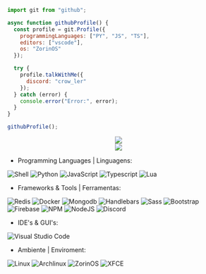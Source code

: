 ```js
import git from "github";

async function githubProfile() {
  const profile = git.Profile({
    programmingLanguages: ["PY", "JS", "TS"],
    editors: ["vscode"],
    os: "ZorinOS"
  });

  try {
    profile.talkWithMe({
      discord: "crow_ler"
    });
  } catch (error) {
    console.error("Error:", error);
  }
}

githubProfile();
```
<div align="center" class="flex-container">

<div><img src="https://github-readme-stats.vercel.app/api?username=SrCrow02&show_icons=true&theme=vision-friendly-dark"/><br><img src="https://github-readme-stats.vercel.app/api/top-langs/?username=SrCrow02&theme=vision-friendly-dark&langs-count=7"/></div>

 <!-- ![GitHub stats](https://github-readme-stats.vercel.app/api?username=KarboXXX&show_icons=true&theme=vision-friendly-dark) -->
 <!-- ![Top Langs](https://github-readme-stats.vercel.app/api/top-langs/?username=KarboXXX&theme=vision-friendly-dark&langs-count=7) -->


</div>

- Programming Languages | Linguagens:

![Shell](https://img.shields.io/badge/shellscript-%23323330.svg?style=for-the-badge&logo=shell&logoColor=%blue) ![Python](https://img.shields.io/badge/python-%23323330.svg?style=for-the-badge&logo=python&logoColor=%blue) ![JavaScript](https://img.shields.io/badge/javascript-%23323330.svg?style=for-the-badge&logo=javascript&logoColor=%23F7DF1E) ![Typescript](https://img.shields.io/badge/typescript-%233178C6.svg?style=for-the-badge&logo=typescript&logoColor=white) ![Lua](https://img.shields.io/badge/lua-%232C2D72.svg?style=for-the-badge&logo=lua&logoColor=white) 

- Frameworks & Tools | Ferramentas:

![Redis](https://img.shields.io/badge/redis-%23323330.svg?style=for-the-badge&logo=redis&logoColor=%red) ![Docker](https://img.shields.io/badge/docker-%23323330.svg?style=for-the-badge&logo=docker&logoColor=%blue) ![Mongodb](https://img.shields.io/badge/mongodb-%23563D7C.svg?style=for-the-badge&logo=mongodb&logoColor=green) ![Handlebars](https://img.shields.io/badge/handlebars-%23563D7C.svg?style=for-the-badge&logo=handlebars&logoColor=white) ![Sass](https://img.shields.io/badge/sass-%23563D7C.svg?style=for-the-badge&logo=sass&logoColor=white) ![Bootstrap](https://img.shields.io/badge/bootstrap-%23563D7C.svg?style=for-the-badge&logo=bootstrap&logoColor=white) ![Firebase](https://img.shields.io/badge/firebase-%23039BE5.svg?style=for-the-badge&logo=firebase) ![NPM](https://img.shields.io/badge/NPM-%23CB3837.svg?style=for-the-badge&logo=npm&logoColor=white) ![NodeJS](https://img.shields.io/badge/node.js-6DA55F?style=for-the-badge&logo=node.js&logoColor=white)  ![Discord](https://img.shields.io/badge/Discord-%235865F2.svg?style=for-the-badge&logo=discord&logoColor=white) 

- IDE's & GUI's:

![Visual Studio Code](https://img.shields.io/badge/Visual%20Studio%20Code-0078d7.svg?style=for-the-badge&logo=visual-studio-code&logoColor=white)

- Ambiente | Enviroment:

![Linux](https://img.shields.io/badge/linux-%23323330.svg?style=for-the-badge&logo=linux&logoColor=%blue) ![Archlinux](https://img.shields.io/badge/archlinux-%23323330.svg?style=for-the-badge&logo=archlinux&logoColor=%blue)  ![ZorinOS](https://img.shields.io/badge/zorin-D70A53?style=for-the-badge&logo=debian&logoColor=white) ![XFCE](https://img.shields.io/badge/XFCE-%232284F2.svg?style=for-the-badge&logo=xfce&logoColor=white)
